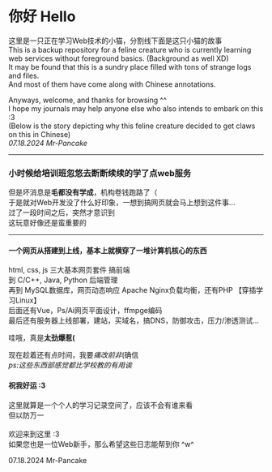# 你好 Hello
这里是一只正在学习Web技术的小猫，分割线下面是这只小猫的故事<br/>
This is a backup repository for a feline creature who is currently learning web services without foreground basics. (Background as well XD)<br/>
It may be found that this is a sundry place filled with tons of strange logs and files. <br/>
And most of them have come along with Chinese annotations.<br/>

Anyways, welcome, and thanks for browsing ^^<br/>
I hope my journals may help anyone else who also intends to embark on this :3 <br/>
(Below is the story depicting why this feline creature decided to get claws on this in Chinese)<br/>
*07.18.2024 Mr-Pancake*<br/>
***
### 小时候给培训班忽悠去断断续续的学了点web服务
但是坏消息是**毛都没有学成**，机构卷钱跑路了（<br/>
于是就对Web开发没了什么好印象，一想到搞网页就会马上想到这件事...<br/>
过了一段时间之后，突然才意识到<br/>
这玩意好像还是蛮重要的<br/>
***
#### 一个网页从搭建到上线，基本上就横穿了一堆计算机核心的东西
html, css, js 三大基本网页套件 搞前端<br/>
到 C/C++, Java, Python 后端管理<br/>
再到 MySQL数据库，网页动态响应 Apache Nginx负载均衡，还有PHP 【穿插学习Linux】<br/>
后面还有Vue，Ps/Ai网页平面设计，ffmpge编码<br/>
最后还有服务器上线部署，建站，买域名，搞DNS，防御攻击，压力/渗透测试... <br/>

哇哦，真是**太劲爆惹(**

现在趁着还有点时间，我要*痛改前非*(确信 <br/>
*ps:这些东西部感觉都比学校教的有用诶*
#### 祝我好运 :3

这里就算是一个个人的学习记录空间了，应该不会有谁来看<br/>
但以防万一<br/>
<br/>
欢迎来到这里 :3 <br/>
如果您也是一位Web新手，那么希望这些日志能帮到你 ^w^ <br/>

07.18.2024 Mr-Pancake